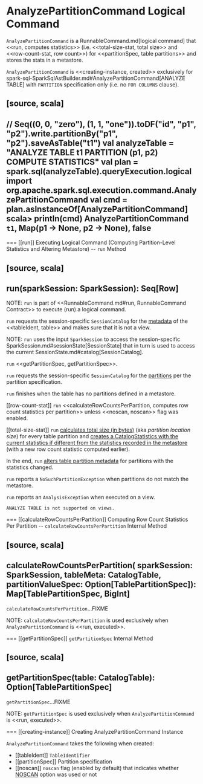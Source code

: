 # AnalyzePartitionCommand Logical Command

`AnalyzePartitionCommand` is a RunnableCommand.md[logical command] that <<run, computes statistics>> (i.e. <<total-size-stat, total size>> and <<row-count-stat, row count>>) for <<partitionSpec, table partitions>> and stores the stats in a metastore.

`AnalyzePartitionCommand` is <<creating-instance, created>> exclusively for spark-sql-SparkSqlAstBuilder.md#AnalyzePartitionCommand[ANALYZE TABLE] with `PARTITION` specification only (i.e. no `FOR COLUMNS` clause).

[source, scala]
----
// Seq((0, 0, "zero"), (1, 1, "one")).toDF("id", "p1", "p2").write.partitionBy("p1", "p2").saveAsTable("t1")
val analyzeTable = "ANALYZE TABLE t1 PARTITION (p1, p2) COMPUTE STATISTICS"
val plan = spark.sql(analyzeTable).queryExecution.logical
import org.apache.spark.sql.execution.command.AnalyzePartitionCommand
val cmd = plan.asInstanceOf[AnalyzePartitionCommand]
scala> println(cmd)
AnalyzePartitionCommand `t1`, Map(p1 -> None, p2 -> None), false
----

=== [[run]] Executing Logical Command (Computing Partition-Level Statistics and Altering Metastore) -- `run` Method

[source, scala]
----
run(sparkSession: SparkSession): Seq[Row]
----

NOTE: `run` is part of <<RunnableCommand.md#run, RunnableCommand Contract>> to execute (run) a logical command.

`run` requests the session-specific `SessionCatalog` for the [metadata](../SessionCatalog.md#getTableMetadata) of the <<tableIdent, table>> and makes sure that it is not a view.

NOTE: `run` uses the input `SparkSession` to access the session-specific SparkSession.md#sessionState[SessionState] that in turn is used to access the current SessionState.md#catalog[SessionCatalog].

`run` <<getPartitionSpec, getPartitionSpec>>.

`run` requests the session-specific `SessionCatalog` for the [partitions](../SessionCatalog.md#listPartitions) per the partition specification.

`run` finishes when the table has no partitions defined in a metastore.

[[row-count-stat]]
`run` <<calculateRowCountsPerPartition, computes row count statistics per partition>> unless <<noscan, noscan>> flag was enabled.

[[total-size-stat]]
`run` [calculates total size (in bytes)](../CommandUtils.md#calculateLocationSize) (aka _partition location size_) for every table partition and [creates a CatalogStatistics with the current statistics if different from the statistics recorded in the metastore](../CommandUtils.md#compareAndGetNewStats) (with a new row count statistic computed earlier).

In the end, `run` [alters table partition metadata](../SessionCatalog.md#alterPartitions) for partitions with the statistics changed.

`run` reports a `NoSuchPartitionException` when partitions do not match the metastore.

`run` reports an `AnalysisException` when executed on a view.

```text
ANALYZE TABLE is not supported on views.
```

=== [[calculateRowCountsPerPartition]] Computing Row Count Statistics Per Partition -- `calculateRowCountsPerPartition` Internal Method

[source, scala]
----
calculateRowCountsPerPartition(
  sparkSession: SparkSession,
  tableMeta: CatalogTable,
  partitionValueSpec: Option[TablePartitionSpec]): Map[TablePartitionSpec, BigInt]
----

`calculateRowCountsPerPartition`...FIXME

NOTE: `calculateRowCountsPerPartition` is used exclusively when `AnalyzePartitionCommand` is <<run, executed>>.

=== [[getPartitionSpec]] `getPartitionSpec` Internal Method

[source, scala]
----
getPartitionSpec(table: CatalogTable): Option[TablePartitionSpec]
----

`getPartitionSpec`...FIXME

NOTE: `getPartitionSpec` is used exclusively when `AnalyzePartitionCommand` is <<run, executed>>.

=== [[creating-instance]] Creating AnalyzePartitionCommand Instance

`AnalyzePartitionCommand` takes the following when created:

* [[tableIdent]] `TableIdentifier`
* [[partitionSpec]] Partition specification
* [[noscan]] `noscan` flag (enabled by default) that indicates whether [NOSCAN](../cost-based-optimization/index.md#NOSCAN) option was used or not
